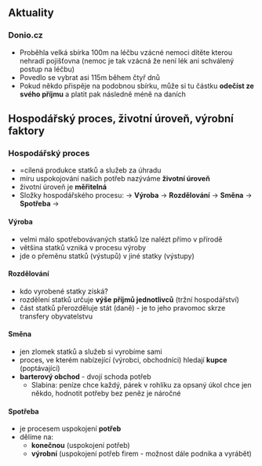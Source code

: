 ## Aktuality

### Donio.cz

- Proběhla velká sbírka 100m na léčbu vzácné nemoci dítěte kterou nehradí pojišťovna (nemoc je tak vzácná že není lék ani schválený postup na léčbu)
- Povedlo se vybrat asi 115m během čtyř dnů
- Pokud někdo přispěje na podobnou sbírku, může si tu částku **odečíst ze svého příjmu** a platit pak následně méně na daních

## Hospodářský proces, životní úroveň, výrobní faktory

### Hospodářský proces

- =cílená produkce statků a služeb za úhradu
- míru uspokojování našich potřeb nazýváme **životní úroveň**
- životní úroveň je **měřitelná**
- Složky hospodářského procesu:
  -> **Výroba** -> **Rozdělování** -> **Směna** -> **Spotřeba** ->

#### Výroba

- velmi málo spotřebovávaných statků lze nalézt přímo v přírodě
- většina statků vzniká v procesu výroby
- jde o přeměnu statků (výstupů) v jiné statky (výstupy)

#### Rozdělování

- kdo vyrobené statky získá?
- rozdělení statků určuje **výše příjmů jednotlivců** (tržní hospodářství)
- část statků přerozděluje stát (daně) - je to jeho pravomoc skrze transfery obyvatelstvu

#### Směna

- jen zlomek statků a služeb si vyrobíme sami
- proces, ve kterém nabízející (výrobci, obchodníci) hledají **kupce** (poptávající)
- **barterový obchod** - dvojí schoda potřeb
  - Slabina: peníze chce každý, párek v rohlíku za opsaný úkol chce jen někdo, hodnotit potřeby bez peněz je náročné

#### Spotřeba

- je procesem uspokojení **potřeb**
- dělíme na:
  - **konečnou** (uspokojení potřeb)
  - **výrobní** (uspokojení potřeb firem - možnost dále podnika a vyrábět)
